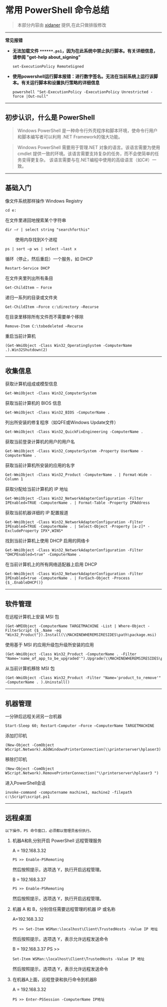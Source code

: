 # 常用 PowerShell 命令总结

> 本部分内容由 [xidaner](https://github.com/xidaner) 提供,在此只做排版修改

---

**常见报错**
- **无法加载文件 `******.ps1`，因为在此系统中禁止执行脚本。有关详细信息，请参阅 "get-help about_signing"**

    `set-ExecutionPolicy RemoteSigned`

- **使用powershell运行脚本报错：进行数字签名。无法在当前系统上运行该脚本。有关运行脚本和设置执行策略的详细信息**

    `powershell "Set-ExecutionPolicy -ExecutionPolicy Unrestricted -force |Out-null"`

---

## 初步认识，什么是 PowerShell

> Windows PowerShell 是一种命令行外壳程序和脚本环境，使命令行用户和脚本编写者可以利用 .NET Framework的强大功能。

> Windows PowerShell 需要用于管理.NET 对象的语言。该语言需要为使用cmdlet 提供一致的环境。该语言需要支持复杂的任务，而不会使简单的任务变得更复杂。 该语言需要与在.NET编程中使用的高级语言（如C#）一致。

---

## 基础入门

像文件系统那样操作 Windows Registry
```
cd e:
```

在文件里递回地搜索某个字符串
```
dir –r | select string "searchforthis"
```
　　
使用内存找到X个进程
```
ps | sort –p ws | select –last x
```

循环（停止，然后重启）一个服务，如 DHCP
```
Restart-Service DHCP
```

在文件夹里列出所有条目
```
Get-ChildItem – Force
```

递归一系列的目录或文件夹
```
Get-ChildItem –Force c:\directory –Recurse
```

在目录里移除所有文件而不需要单个移除
```
Remove-Item C:\tobedeleted –Recurse
```

重启当前计算机
```
(Get-WmiObject -Class Win32_OperatingSystem -ComputerName .).Win32Shutdown(2)
```

---

## 收集信息

获取计算机组成或模型信息
```
Get-WmiObject -Class Win32_ComputerSystem
```

获取当前计算机的 BIOS 信息
```
Get-WmiObject -Class Win32_BIOS -ComputerName .
```

列出所安装的修复程序（如QFE或Windows Update文件）
```
Get-WmiObject -Class Win32_QuickFixEngineering -ComputerName .
```

获取当前登录计算机的用户的用户名
```
Get-WmiObject -Class Win32_ComputerSystem -Property UserName -ComputerName .
```

获取当前计算机所安装的应用的名字
```
Get-WmiObject -Class Win32_Product -ComputerName . | Format-Wide -Column 1
```

获取分配给当前计算机的 IP 地址
```
Get-WmiObject -Class Win32_NetworkAdapterConfiguration -Filter IPEnabled=TRUE -ComputerName . | Format-Table -Property IPAddress
```

获取当前机器详细的 IP 配置报道
```
Get-WmiObject -Class Win32_NetworkAdapterConfiguration -Filter IPEnabled=TRUE -ComputerName . | Select-Object -Property [a-z]* -ExcludeProperty IPX*,WINS*
```

找到当前计算机上使用 DHCP 启用的网络卡
```
Get-WmiObject -Class Win32_NetworkAdapterConfiguration -Filter "DHCPEnabled=true" -ComputerName .
```

在当前计算机上的所有网络适配器上启用 DHCP
```
Get-WmiObject -Class Win32_NetworkAdapterConfiguration -Filter IPEnabled=true -ComputerName . | ForEach-Object -Process {$_.EnableDHCP()}
```

---

## 软件管理

在远程计算机上安装 MSI 包
```
(Get-WMIObject -ComputerName TARGETMACHINE -List | Where-Object -FilterScript {$_.Name -eq "Win32_Product"}).Install(\\MACHINEWHEREMSIRESIDES\path\package.msi)
```

使用基于 MSI 的应用升级包升级所安装的应用
```
(Get-WmiObject -Class Win32_Product -ComputerName . -Filter "Name='name_of_app_to_be_upgraded'").Upgrade(\\MACHINEWHEREMSIRESIDES\path\upgrade_package.msi)
```

从当前计算机移除 MSI 包
```
(Get-WmiObject -Class Win32_Product -Filter "Name='product_to_remove'" -ComputerName . ).Uninstall()
```

---

## 机器管理

一分钟后远程关闭另一台机器
```
Start-Sleep 60; Restart-Computer –Force –ComputerName TARGETMACHINE
```

添加打印机
```
(New-Object -ComObject WScript.Network).AddWindowsPrinterConnection(\\printerserver\hplaser3)
```

移除打印机
```
(New-Object -ComObject WScript.Network).RemovePrinterConnection("\\printerserver\hplaser3 ")
```

进入PowerShell会话
```
invoke-command -computername machine1, machine2 -filepath c:\Script\script.ps1
```

---

## 远程桌面

`以下操作，PS 命令窗口，必须都以管理员省份执行。`

1. 机器A和B,分别开启 PowerShell 远程管理服务

    A = 192.168.3.32
    ```
    PS >> Enable-PSRemoting
    ```
    然后按照提示，选项选 Y，执行开启远程管理。

    B = 192.168.3.37
    ```
    PS >> Enable-PSRemoting
    ```
    然后按照提示，选项选 Y，执行开启远程管理。

2. 机器 A 和 B，分别信任需要远程管理的机器 IP 或名称

    A=192.168.3.32
    ```
    PS >> Set-Item WSMan:\localhost\Client\TrustedHosts -Value IP 地址
    ```
    然后按照提示，选项选 Y，表示允许远程发送命令

    B = 192.168.3.37
    PS >>
    ```
    Set-Item WSMan:\localhost\Client\TrustedHosts -Value IP 地址
    ```
    然后按照提示，选项选 Y，表示允许远程发送命令

3. 在机器A上面，远程登录和执行命令到机器B

    A = 192.168.3.32
    ```
    PS >> Enter-PSSession -ComputerName IP地址
    ```
